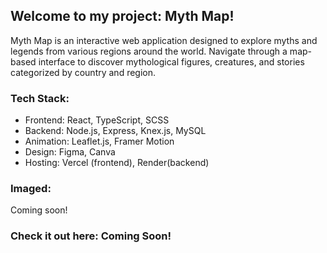 ## Welcome to my project: Myth Map!

Myth Map is an interactive web application designed to explore myths and legends from various regions around the world. Navigate through a map-based interface to discover mythological figures, creatures, and stories categorized by country and region.

### Tech Stack:
- Frontend: React, TypeScript, SCSS
- Backend: Node.js, Express, Knex.js, MySQL
- Animation: Leaflet.js, Framer Motion
- Design: Figma, Canva
- Hosting: Vercel (frontend), Render(backend)

### Imaged:
Coming soon!

### Check it out here: Coming Soon!
